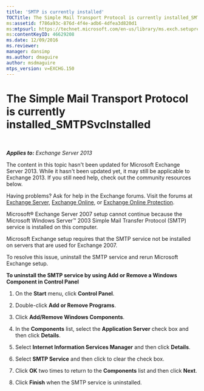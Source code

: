 ```yaml
---
title: 'SMTP is currently installed'
TOCTitle: The Simple Mail Transport Protocol is currently installed_SMTPSvcInstalled
ms:assetid: f786a93c-876d-4f4e-adb6-4dfea3d820d1
ms:mtpsurl: https://technet.microsoft.com/en-us/library/ms.exch.setupreadiness.smtpsvcinstalled(v=EXCHG.150)
ms:contentKeyID: 46629208
ms.date: 12/09/2016
ms.reviewer: 
manager: dansimp
ms.author: dmaguire
author: msdmaguire
mtps_version: v=EXCHG.150
---
```


# The Simple Mail Transport Protocol is currently installed\_SMTPSvcInstalled

 

_**Applies to:** Exchange Server 2013_

The content in this topic hasn't been updated for Microsoft Exchange Server 2013. While it hasn't been updated yet, it may still be applicable to Exchange 2013. If you still need help, check out the community resources below.

Having problems? Ask for help in the Exchange forums. Visit the forums at [Exchange Server](https://go.microsoft.com/fwlink/p/?linkid=60612), [Exchange Online](https://go.microsoft.com/fwlink/p/?linkid=267542), or [Exchange Online Protection](https://go.microsoft.com/fwlink/p/?linkid=285351).

Microsoft® Exchange Server 2007 setup cannot continue because the Microsoft Windows Server™ 2003 Simple Mail Transfer Protocol (SMTP) service is installed on this computer.

Microsoft Exchange setup requires that the SMTP service not be installed on servers that are used for Exchange 2007.

To resolve this issue, uninstall the SMTP service and rerun Microsoft Exchange setup.

**To uninstall the SMTP service by using Add or Remove a Windows Component in Control Panel**

1. On the **Start** menu, click **Control Panel**.

2. Double-click **Add or Remove Programs**.

3. Click **Add/Remove Windows Components**.

4. In the **Components** list, select the **Application Server** check box and then click **Details**.

5. Select **Internet Information Services Manager** and then click **Details**.

6. Select **SMTP Service** and then click to clear the check box.

7. Click **OK** two times to return to the **Components** list and then click **Next**.

8. Click **Finish** when the SMTP service is uninstalled.
